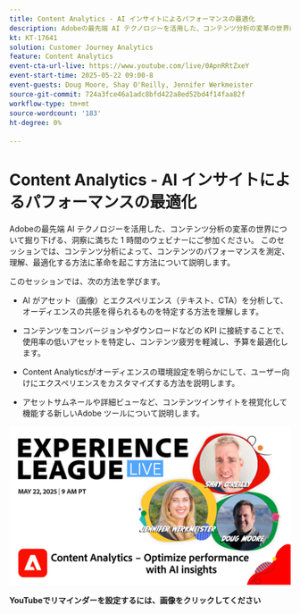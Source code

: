 ```yaml
---
title: Content Analytics - AI インサイトによるパフォーマンスの最適化
description: Adobeの最先端 AI テクノロジーを活用した、コンテンツ分析の変革の世界について掘り下げる、洞察に満ちた 1 時間のウェビナーにご参加ください。 このセッションでは、コンテンツ分析によって、コンテンツのパフォーマンスを測定、理解、最適化する方法に革命を起こす方法について説明します。
kt: KT-17641
solution: Customer Journey Analytics
feature: Content Analytics
event-cta-url-live: https://www.youtube.com/live/0ApnRRtZxeY
event-start-time: 2025-05-22 09:00-8
event-guests: Doug Moore, Shay O'Reilly, Jennifer Werkmeister
source-git-commit: 724a3fce46a1adc8bfd422a8ed52bd4f14faa82f
workflow-type: tm+mt
source-wordcount: '183'
ht-degree: 0%

---
```


# Content Analytics - AI インサイトによるパフォーマンスの最適化

Adobeの最先端 AI テクノロジーを活用した、コンテンツ分析の変革の世界について掘り下げる、洞察に満ちた 1 時間のウェビナーにご参加ください。 このセッションでは、コンテンツ分析によって、コンテンツのパフォーマンスを測定、理解、最適化する方法に革命を起こす方法について説明します。

このセッションでは、次の方法を学びます。 
* AI がアセット（画像）とエクスペリエンス（テキスト、CTA）を分析して、オーディエンスの共感を得られるものを特定する方法を理解します。 

* コンテンツをコンバージョンやダウンロードなどの KPI に接続することで、使用率の低いアセットを特定し、コンテンツ疲労を軽減し、予算を最適化します。 

* Content Analyticsがオーディエンスの環境設定を明らかにして、ユーザー向けにエクスペリエンスをカスタマイズする方法を説明します。 

* アセットサムネールや詳細ビューなど、コンテンツインサイトを視覚化して機能する新しいAdobe ツールについて説明します。 

[![ExL LIVE 2025 年 5 月 22 日 ](assets/May-22-2025-WebBanner.jpg)](https://www.youtube.com/live/0ApnRRtZxeY)

**YouTubeでリマインダーを設定するには、画像をクリックしてください**
